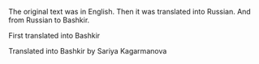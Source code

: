 The original text was in English. Then it was translated into Russian. And from Russian to Bashkir.

First translated into Bashkir

Translated into Bashkir by Sariya Kagarmanova
